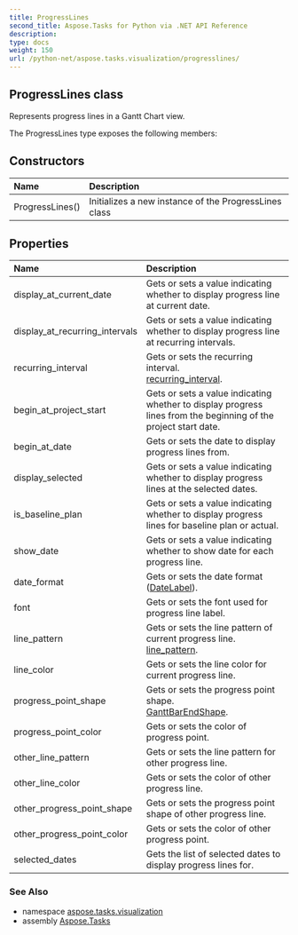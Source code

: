 ```yaml
---
title: ProgressLines
second_title: Aspose.Tasks for Python via .NET API Reference
description: 
type: docs
weight: 150
url: /python-net/aspose.tasks.visualization/progresslines/
---
```


## ProgressLines class

Represents progress lines in a Gantt Chart view.

The ProgressLines type exposes the following members:
## Constructors
| Name | Description |
| :- | :- |
|ProgressLines()|Initializes a new instance of the ProgressLines class|
## Properties
| Name | Description |
| :- | :- |
|display_at_current_date|Gets or sets a value indicating whether to display progress line at current date.|
|display_at_recurring_intervals|Gets or sets a value indicating whether to display progress line at recurring intervals.|
|recurring_interval|Gets or sets the recurring interval.<br/>            [recurring_interval](/tasks/python-net/aspose.tasks.visualization/progresslines/).|
|begin_at_project_start|Gets or sets a value indicating whether to display progress lines from the beginning of the project start date.|
|begin_at_date|Gets or sets the date to display progress lines from.|
|display_selected|Gets or sets a value indicating whether to display progress lines at the selected dates.|
|is_baseline_plan|Gets or sets a value indicating whether to display progress lines for baseline plan or actual.|
|show_date|Gets or sets a value indicating whether to show date for each progress line.|
|date_format|Gets or sets the date format ([DateLabel](/tasks/python-net/aspose.tasks.visualization/datelabel/)).|
|font|Gets or sets the font used for progress line label.|
|line_pattern|Gets or sets the line pattern of current progress line.<br/>            [line_pattern](/tasks/python-net/aspose.tasks.visualization/progresslines/).|
|line_color|Gets or sets the line color for current progress line.|
|progress_point_shape|Gets or sets the progress point shape.<br/>            [GanttBarEndShape](/tasks/python-net/aspose.tasks.visualization/ganttbarendshape/).|
|progress_point_color|Gets or sets the color of progress point.|
|other_line_pattern|Gets or sets the line pattern for other progress line.|
|other_line_color|Gets or sets the color of other progress line.|
|other_progress_point_shape|Gets or sets the progress point shape of other progress line.|
|other_progress_point_color|Gets or sets the color of other progress point.|
|selected_dates|Gets the list of selected dates to display progress lines for.|

### See Also

* namespace [aspose.tasks.visualization](/tasks/python-net/aspose.tasks.visualization/)
* assembly [Aspose.Tasks](/tasks/python-net/)

